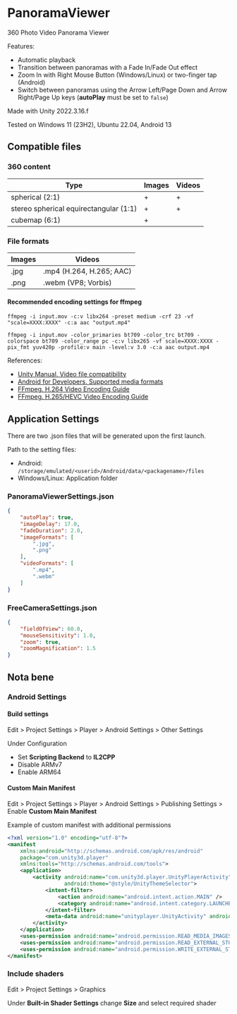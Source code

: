 # PanoramaViewer

360 Photo Video Panorama Viewer

Features:

* Automatic playback
* Transition between panoramas with a Fade In/Fade Out effect
* Zoom In with Right Mouse Button (Windows/Linux) or two-finger tap (Android)
* Switch between panoramas using the Arrow Left/Page Down and Arrow Right/Page Up keys (**autoPlay** must be set to `false`)

Made with Unity 2022.3.16.f

Tested on Windows 11 (23H2), Ubuntu 22.04, Android 13

## Compatible files

### 360 content

|Type|Images|Videos|
|----------|----------|----------|
|spherical (2:1)|+|+|
|stereo spherical equirectangular (1:1)|+|+|
|cubemap (6:1)|+||

### File formats

|Images|Videos|
|------|------|
|.jpg|.mp4 (H.264, H.265; AAC)|
|.png|.webm (VP8; Vorbis)|

#### Recommended encoding settings for ffmpeg

`ffmpeg -i input.mov -c:v libx264 -preset medium -crf 23 -vf "scale=XXXX:XXXX" -c:a aac "output.mp4"`

`ffmpeg -i input.mov -color_primaries bt709 -color_trc bt709 -colorspace bt709 -color_range pc -c:v libx265 -vf scale=XXXX:XXXX -pix_fmt yuv420p -profile:v main -level:v 3.0 -c:a aac output.mp4`

References:

* [Unity Manual. Video file compatibility][1]
* [Android for Developers. Supported media formats][2]
* [FFmpeg. H.264 Video Encoding Guide][3]
* [FFmpeg. H.265/HEVC Video Encoding Guide][4]

## Application Settings

There are two .json files that will be generated upon the first launch.

Path to the setting files:

* Android: `/storage/emulated/<userid>/Android/data/<packagename>/files`
* Windows/Linux: Application folder

### PanoramaViewerSettings.json

```json
{
    "autoPlay": true,
    "imageDelay": 17.0,
    "fadeDuration": 2.0,
    "imageFormats": [
        ".jpg",
        ".png"
    ],
    "videoFormats": [
        ".mp4",
        ".webm"
    ]
}
```

### FreeCameraSettings.json

```json
{
    "fieldOfView": 60.0,
    "mouseSensitivity": 1.0,
    "zoom": true,
    "zoomMagnification": 1.5
}
```

## Nota bene

### Android Settings

#### Build settings

Edit > Project Settings > Player > Android Settings > Other Settings

Under Configuration

* Set **Scripting Backend** to **IL2CPP**
* Disable ARMv7
* Enable ARM64

#### Custom Main Manifest

Edit > Project Settings > Player > Android Settings > Publishing Settings > Enable **Custom Main Manifest**

Example of custom manifest with additional permissions
```xml
<?xml version="1.0" encoding="utf-8"?>
<manifest
    xmlns:android="http://schemas.android.com/apk/res/android"
    package="com.unity3d.player"
    xmlns:tools="http://schemas.android.com/tools">
    <application>
        <activity android:name="com.unity3d.player.UnityPlayerActivity"
                  android:theme="@style/UnityThemeSelector">
            <intent-filter>
                <action android:name="android.intent.action.MAIN" />
                <category android:name="android.intent.category.LAUNCHER" />
            </intent-filter>
            <meta-data android:name="unityplayer.UnityActivity" android:value="true" />
        </activity>
    </application>
    <uses-permission android:name="android.permission.READ_MEDIA_IMAGES" />
    <uses-permission android:name="android.permission.READ_EXTERNAL_STORAGE" />
    <uses-permission android:name="android.permission.WRITE_EXTERNAL_STORAGE" />
</manifest>
```

### Include shaders

Edit > Project Settings > Graphics

Under **Built-in Shader Settings** change **Size** and select required shader

[1]:https://docs.unity3d.com/Manual/VideoSources-FileCompatibility.html
[2]:https://developer.android.com/media/platform/supported-formats#recommendations
[3]:https://trac.ffmpeg.org/wiki/Encode/H.264
[4]:https://trac.ffmpeg.org/wiki/Encode/H.265

